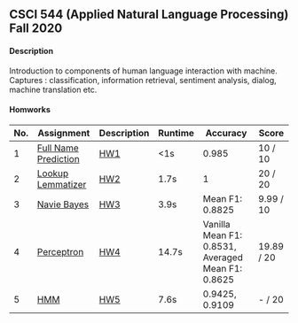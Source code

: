 ## CSCI 544 (Applied Natural Language Processing) Fall 2020

#### Description
Introduction to components of human language interaction with machine. Captures : classification, information retrieval, sentiment analysis, dialog, machine translation etc.

#### Homworks

|No.| Assignment |Description|Runtime|Accuracy|Score|
|---|------------------|---------|-------|-------|-------|
|1|[Full Name Prediction](https://github.com/jhadpk/CSCI544/blob/master/Assignment1/)|[HW1](https://github.com/jhadpk/CSCI544/blob/master/Assignment1/HW1.pdf) |<1s|0.985|10 / 10|
|2|[Lookup Lemmatizer](https://github.com/jhadpk/CSCI544/blob/master/Assignment2/)|[HW2](https://github.com/jhadpk/CSCI544/blob/master/Assignment2/HW2.pdf) |1.7s|1|20 / 20|
|3|[Navie Bayes](https://github.com/jhadpk/CSCI544/blob/master/Assignment3/)|[HW3](https://github.com/jhadpk/CSCI544/blob/master/Assignment3/HW3.pdf) |3.9s|Mean F1: 0.8825|9.99 / 10|
|4|[Perceptron](https://github.com/jhadpk/CSCI544/blob/master/Assignment4/)|[HW4](https://github.com/jhadpk/CSCI544/blob/master/Assignment4/HW4.pdf) |14.7s|Vanilla Mean F1: 0.8531, Averaged Mean F1: 0.8625|19.89 / 20|
|5|[HMM](https://github.com/jhadpk/CSCI544/blob/master/Assignment5/)|[HW5](https://github.com/jhadpk/CSCI544/blob/master/Assignment5/HW5.pdf) |7.6s|0.9425, 0.9109|- / 20|
